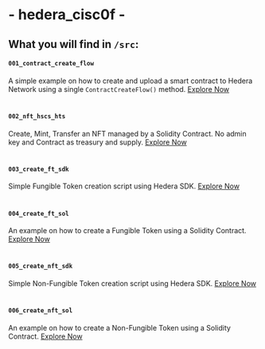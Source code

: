 # - hedera_cisc0f - 
## What you will find in `/src`:
#### `001_contract_create_flow`
A simple example on how to create and upload a smart contract to Hedera Network using a single `ContractCreateFlow()` method.
[Explore Now](./src/001_contract_create_flow/)
#
#### `002_nft_hscs_hts`
Create, Mint, Transfer an NFT managed by a Solidity Contract. No admin key and Contract as treasury and supply.
[Explore Now](./src/002_nft_hscs_hts/)
#
#### `003_create_ft_sdk`
Simple Fungible Token creation script using Hedera SDK.
[Explore Now](./src/003_create_ft_sdk/)
#
#### `004_create_ft_sol`
An example on how to create a Fungible Token using a Solidity Contract.
[Explore Now](./src/004_create_ft_sol/)
#
#### `005_create_nft_sdk`
Simple Non-Fungible Token creation script using Hedera SDK.
[Explore Now](./src/005_create_nft_sdk/)
#
#### `006_create_nft_sol`
An example on how to create a Non-Fungible Token using a Solidity Contract.
[Explore Now](./src/006_create_nft_sol/)